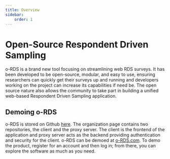 ```yaml
---
title: Overview
sidebar:
    order: 1
---
```


# Open-Source Respondent Driven Sampling

o-RDS is a brand new tool focusing on streamlining web RDS surveys. It has been developed to be open-source, modular, and easy to use, ensuring researchers can quickly get their surveys up and running and developers working on the project can increase its capabilities if need be. The open source nature also allows the community to take part in building a unified web-based Respondent Driven Sampling application.

## Demoing o-RDS

o-RDS is stored on Github [here](https://github.com/o-RDS). The organization page contains two repositories, the client and the proxy server. The client is the frontend of the application and proxy server acts as the backend providing authentication and security for the client. o-RDS can be demoed at [o-RDS.com](https://o-rds.com/admin/register). To demo the product, register for an account and then log in; from there, you can explore the software as much as you need.
